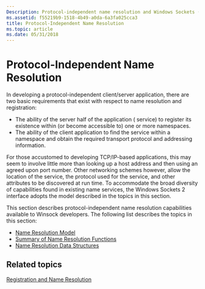 ```yaml
---
Description: Protocol-independent name resolution and Windows Sockets (Winsock).
ms.assetid: f55219b9-1518-4b49-a0da-6a3fa025cca3
title: Protocol-Independent Name Resolution
ms.topic: article
ms.date: 05/31/2018
---
```


# Protocol-Independent Name Resolution

In developing a protocol-independent client/server application, there are two basic requirements that exist with respect to name resolution and registration:

-   The ability of the server half of the application ( service) to register its existence within (or become accessible to) one or more namespaces.
-   The ability of the client application to find the service within a namespace and obtain the required transport protocol and addressing information.

For those accustomed to developing TCP/IP-based applications, this may seem to involve little more than looking up a host address and then using an agreed upon port number. Other networking schemes however, allow the location of the service, the protocol used for the service, and other attributes to be discovered at run time. To accommodate the broad diversity of capabilities found in existing name services, the Windows Sockets 2 interface adopts the model described in the topics in this section.

This section describes protocol-independent name resolution capabilities available to Winsock developers. The following list describes the topics in this section:

-   [Name Resolution Model](name-resolution-model-2.md)
-   [Summary of Name Resolution Functions](summary-of-name-resolution-functions-2.md)
-   [Name Resolution Data Structures](name-resolution-data-structures-2.md)

## Related topics

<dl> <dt>

[Registration and Name Resolution](registration-and-name-resolution-2.md)
</dt> </dl>

 

 



